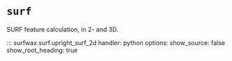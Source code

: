 # `surf`

SURF feature calculation, in 2- and 3D.

::: surfwax.surf.upright_surf_2d
    handler: python
    options:
        show_source: false
        show_root_heading: true
